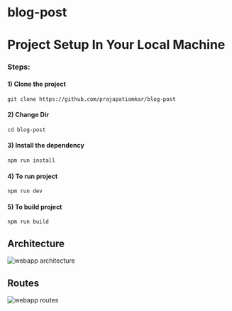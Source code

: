 # blog-post
# Project Setup In Your Local Machine
### Steps:
#### 1) Clone the project
    git clone https://github.com/prajapatiomkar/blog-post
#### 2) Change Dir
    cd blog-post
#### 3) Install the dependency
    npm run install 
#### 4) To run project
    npm run dev
#### 5) To build project 
    npm run build
## Architecture 
![webapp architecture](https://github.com/prajapatiomkar/blog-post/assets/72141037/a1097deb-c945-4f06-a931-f68a2fdb790d)

## Routes
![webapp routes](https://github.com/prajapatiomkar/blog-post/assets/72141037/554c5f5d-f1c6-49e9-a194-712585418830)
